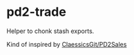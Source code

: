 # pd2-trade
Helper to chonk stash exports.

Kind of inspired by [ClaessicsGit/PD2Sales](https://github.com/ClaessicsGit/PD2Sales)